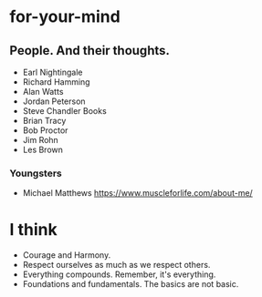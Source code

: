 # for-your-mind
## People. And their thoughts.

* Earl Nightingale
* Richard Hamming
* Alan Watts
* Jordan Peterson
* Steve Chandler Books
* Brian Tracy
* Bob Proctor
* Jim Rohn
* Les Brown

### Youngsters
* Michael Matthews https://www.muscleforlife.com/about-me/

# I think
* Courage and Harmony.
* Respect ourselves as much as we respect others.
* Everything compounds. Remember, it's everything.
* Foundations and fundamentals. The basics are not basic.

